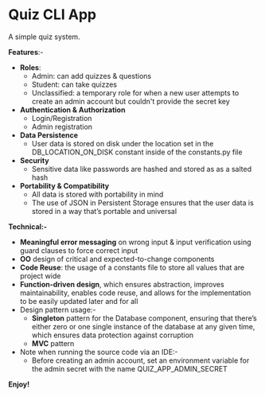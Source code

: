 # Quiz CLI App
A simple quiz system.

**Features**:-

* **Roles**:
  * Admin: can add quizzes & questions
  * Student: can take quizzes
  * Unclassified: a temporary role for when a new user attempts to create an admin account but couldn't provide the secret key
* **Authentication & Authorization**
  * Login/Registration
  * Admin registration
* **Data Persistence**
  * User data is stored on disk under the location set in the DB_LOCATION_ON_DISK constant inside of the constants.py file
* **Security**
  * Sensitive data like passwords are hashed and stored as as a salted hash
* **Portability & Compatibility**
  * All data is stored with portability in mind
  * The use of JSON in Persistent Storage ensures that the user data is stored in a way that’s portable and universal

**Technical:-**
  * **Meaningful error messaging** on wrong input & input verification using guard clauses to force correct input
  * **OO** design of critical and expected-to-change components
  * **Code Reuse**: the usage of a constants file to store all values that are project wide
  * **Function-driven design**, which ensures abstraction, improves maintainability, enables code reuse, and allows for the implementation to be easily updated later and for all
  * Design pattern usage:-
    * **Singleton** pattern for the Database component, ensuring that there’s either zero or one single instance of the database at any given time, which ensures data protection against corruption
    * **MVC** pattern
  * Note when running the source code via an IDE:-
    * Before creating an admin account, set an environment variable for the admin secret with the name QUIZ_APP_ADMIN_SECRET

**Enjoy!**
